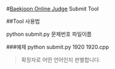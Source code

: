 #[Baekjoon Online Judge](http://www.acmicpc.net/) Submit Tool

##Tool 사용법

python submit.py 문제번호 파일이름

###예제
python submit.py 1920 1920.cpp
> 확장자로 어떤 언어인지 판별합니다.
